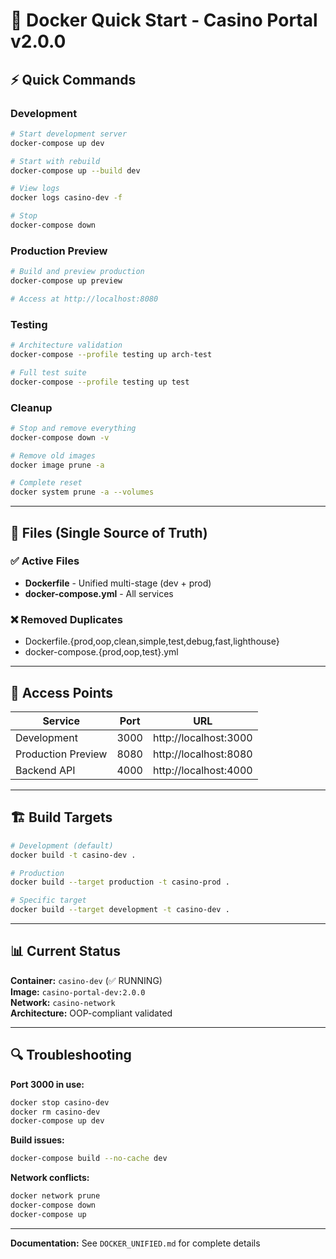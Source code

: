 # 🐋 Docker Quick Start - Casino Portal v2.0.0

## ⚡ Quick Commands

### Development
```bash
# Start development server
docker-compose up dev

# Start with rebuild
docker-compose up --build dev

# View logs
docker logs casino-dev -f

# Stop
docker-compose down
```

### Production Preview
```bash
# Build and preview production
docker-compose up preview

# Access at http://localhost:8080
```

### Testing
```bash
# Architecture validation
docker-compose --profile testing up arch-test

# Full test suite
docker-compose --profile testing up test
```

### Cleanup
```bash
# Stop and remove everything
docker-compose down -v

# Remove old images
docker image prune -a

# Complete reset
docker system prune -a --volumes
```

---

## 📁 Files (Single Source of Truth)

### ✅ Active Files
- **Dockerfile** - Unified multi-stage (dev + prod)
- **docker-compose.yml** - All services

### ❌ Removed Duplicates
- Dockerfile.{prod,oop,clean,simple,test,debug,fast,lighthouse}
- docker-compose.{prod,oop,test}.yml

---

## 🎯 Access Points

| Service | Port | URL |
|---------|------|-----|
| Development | 3000 | http://localhost:3000 |
| Production Preview | 8080 | http://localhost:8080 |
| Backend API | 4000 | http://localhost:4000 |

---

## 🏗️ Build Targets

```bash
# Development (default)
docker build -t casino-dev .

# Production
docker build --target production -t casino-prod .

# Specific target
docker build --target development -t casino-dev .
```

---

## 📊 Current Status

**Container:** `casino-dev` (✅ RUNNING)  
**Image:** `casino-portal-dev:2.0.0`  
**Network:** `casino-network`  
**Architecture:** OOP-compliant validated

---

## 🔍 Troubleshooting

**Port 3000 in use:**
```bash
docker stop casino-dev
docker rm casino-dev
docker-compose up dev
```

**Build issues:**
```bash
docker-compose build --no-cache dev
```

**Network conflicts:**
```bash
docker network prune
docker-compose down
docker-compose up
```

---

**Documentation:** See `DOCKER_UNIFIED.md` for complete details
